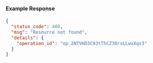 
#### Example Response
```json
{
  "status_code": 404,
  "msg": "Resource not found",
  "details": {
    "operation_id": "op_2NTVHD3C93tThCZ38rsLLwxXqs3"
  }
}